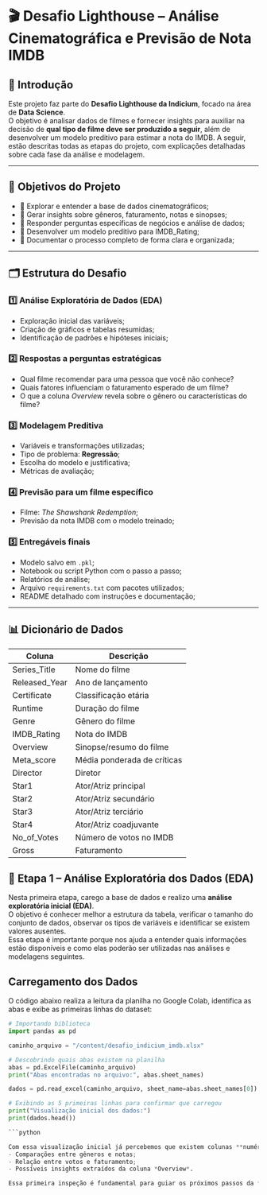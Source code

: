 # 🎬 Desafio Lighthouse – Análise Cinematográfica e Previsão de Nota IMDB

## 📝 Introdução

Este projeto faz parte do **Desafio Lighthouse da Indicium**, focado na área de **Data Science**.  
O objetivo é analisar dados de filmes e fornecer insights para auxiliar na decisão de **qual tipo de filme deve ser produzido a seguir**, além de desenvolver um modelo preditivo para estimar a nota do IMDB. A seguir, estão descritas todas as etapas do projeto, com explicações detalhadas sobre cada fase da análise e modelagem.

---

## 🎯 Objetivos do Projeto

- 🔹 Explorar e entender a base de dados cinematográficos;  
- 🔹 Gerar insights sobre gêneros, faturamento, notas e sinopses;  
- 🔹 Responder perguntas específicas de negócios e análise de dados;  
- 🔹 Desenvolver um modelo preditivo para IMDB_Rating;  
- 🔹 Documentar o processo completo de forma clara e organizada;  

---

## 🗂 Estrutura do Desafio

### 1️⃣ Análise Exploratória de Dados (EDA)
- Exploração inicial das variáveis; 
- Criação de gráficos e tabelas resumidas;  
- Identificação de padrões e hipóteses iniciais;  

### 2️⃣ Respostas a perguntas estratégicas
- Qual filme recomendar para uma pessoa que você não conhece?  
- Quais fatores influenciam o faturamento esperado de um filme?  
- O que a coluna *Overview* revela sobre o gênero ou características do filme?  

### 3️⃣ Modelagem Preditiva
- Variáveis e transformações utilizadas; 
- Tipo de problema: **Regressão**;  
- Escolha do modelo e justificativa;  
- Métricas de avaliação; 

### 4️⃣ Previsão para um filme específico
- Filme: *The Shawshank Redemption*;  
- Previsão da nota IMDB com o modelo treinado; 

### 5️⃣ Entregáveis finais
- Modelo salvo em `.pkl`;  
- Notebook ou script Python com o passo a passo;  
- Relatórios de análise;  
- Arquivo `requirements.txt` com pacotes utilizados;
- README detalhado com instruções e documentação;  

---

## 📊 Dicionário de Dados

| Coluna | Descrição |
|--------|-----------|
| Series_Title | Nome do filme |
| Released_Year | Ano de lançamento |
| Certificate | Classificação etária |
| Runtime | Duração do filme |
| Genre | Gênero do filme |
| IMDB_Rating | Nota do IMDB |
| Overview | Sinopse/resumo do filme |
| Meta_score | Média ponderada de críticas |
| Director | Diretor |
| Star1 | Ator/Atriz principal |
| Star2 | Ator/Atriz secundário |
| Star3 | Ator/Atriz terciário |
| Star4 | Ator/Atriz coadjuvante |
| No_of_Votes | Número de votos no IMDB |
| Gross | Faturamento |

## 🔎 Etapa 1 – Análise Exploratória dos Dados (EDA)

Nesta primeira etapa, carego a base de dados e realizo uma **análise exploratória inicial (EDA)**.  
O objetivo é conhecer melhor a estrutura da tabela, verificar o tamanho do conjunto de dados, observar os tipos de variáveis e identificar se existem valores ausentes.  
Essa etapa é importante porque nos ajuda a entender quais informações estão disponíveis e como elas poderão ser utilizadas nas análises e modelagens seguintes.

## Carregamento dos Dados

O código abaixo realiza a leitura da planilha no Google Colab, identifica as abas e exibe as primeiras linhas do dataset:

```python
# Importando biblioteca
import pandas as pd

caminho_arquivo = "/content/desafio_indicium_imdb.xlsx"

# Descobrindo quais abas existem na planilha
abas = pd.ExcelFile(caminho_arquivo)
print("Abas encontradas no arquivo:", abas.sheet_names)

dados = pd.read_excel(caminho_arquivo, sheet_name=abas.sheet_names[0])

# Exibindo as 5 primeiras linhas para confirmar que carregou
print("Visualização inicial dos dados:")
print(dados.head())

```python

Com essa visualização inicial já percebemos que existem colunas **numéricas**, **categóricas** e **textuais**, o que abre espaço para análises variadas:  
- Comparações entre gêneros e notas;  
- Relação entre votos e faturamento;  
- Possíveis insights extraídos da coluna *Overview*.  

Essa primeira inspeção é fundamental para guiar os próximos passos da **Análise Exploratória de Dados (EDA)**.

